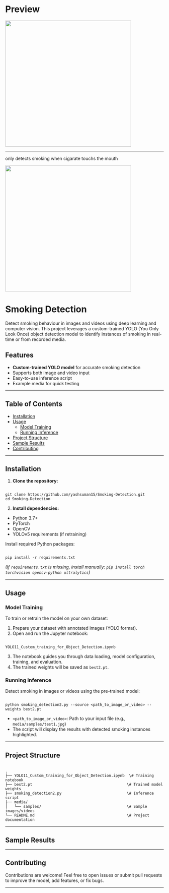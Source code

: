 # Preview
<img src="./smoking_detection_output-1.gif" style="width:400px; height:auto;" />

---

only detects smoking when cigarate touchs the mouth

<img src="./smoking_detection_output-2.gif" style="width:400px; height:auto;" />

# Smoking Detection

Detect smoking behaviour in images and videos using deep learning and computer vision. This project leverages a custom-trained YOLO (You Only Look Once) object detection model to identify instances of smoking in real-time or from recorded media.

## Features

- **Custom-trained YOLO model** for accurate smoking detection
- Supports both image and video input
- Easy-to-use inference script
- Example media for quick testing

---

## Table of Contents

- [Installation](#installation)
- [Usage](#usage)
  - [Model Training](#model-training)
  - [Running Inference](#running-inference)
- [Project Structure](#project-structure)
- [Sample Results](#sample-results)
- [Contributing](#contributing)
---

## Installation

1. **Clone the repository:**
```

git clone https://github.com/yashsuman15/Smoking-Detection.git
cd Smoking-Detection

```

2. **Install dependencies:**
- Python 3.7+
- PyTorch
- OpenCV
- YOLOv5 requirements (if retraining)

Install required Python packages:
```

pip install -r requirements.txt

```
*(If `requirements.txt` is missing, install manually: `pip install torch torchvision opencv-python ultralytics`)*

---

## Usage

### Model Training

To train or retrain the model on your own dataset:

1. Prepare your dataset with annotated images (YOLO format).
2. Open and run the Jupyter notebook:
```

YOLO11_Custom_training_for_Object_Detection.ipynb

```
3. The notebook guides you through data loading, model configuration, training, and evaluation.
4. The trained weights will be saved as `best2.pt`.

### Running Inference

Detect smoking in images or videos using the pre-trained model:

```

python smoking_detection2.py --source <path_to_image_or_video> --weights best2.pt

```

- `<path_to_image_or_video>`: Path to your input file (e.g., `media/samples/test1.jpg`)
- The script will display the results with detected smoking instances highlighted.

---

## Project Structure

```

.
├── YOLO11_Custom_training_for_Object_Detection.ipynb  \# Training notebook
├── best2.pt                                          \# Trained model weights
├── smoking_detection2.py                             \# Inference script
├── media/
│   └── samples/                                      \# Sample images/videos
└── README.md                                         \# Project documentation

```

---

## Sample Results


---

## Contributing

Contributions are welcome! Feel free to open issues or submit pull requests to improve the model, add features, or fix bugs.

---

